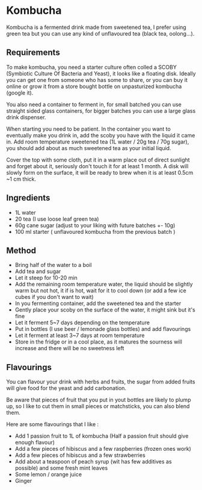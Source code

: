 # Kombucha

Kombucha is a fermented drink made from sweetened tea, I prefer using green tea but you can use any kind of unflavoured tea (black tea, oolong...).

## Requirements
To make kombucha, you need a starter culture often colled a SCOBY (Symbiotic Culture Of Bacteria and Yeast), it looks like a floating disk. Ideally you can get one from someone who has some to share, or you can buy it online or grow it from a store bought bottle on unpasturized kombucha (google it). 

You also need a container to ferment in, for small batched you can use straight sided glass containers, for bigger batches you can use a large glass drink dispenser.

When starting you need to be patient. In the container you want to eventually make you drink in, add the scoby you have with the liquid it came in. Add room temperature sweetened tea (1L water / 20g tea / 70g sugar), you should add about as much sweetened tea as your initial liquid.

Cover the top with some cloth, put it in a warm place out of direct sunlight and forget about it, seriously don't touch it for at least 1 month. A disk will slowly form on the surface, it will be ready to brew when it is at least 0.5cm ~1 cm thick.


## Ingredients
- 1L water
- 20 tea (I use loose leaf green tea)
- 60g cane sugar (adjust to your liking with future batches +- 10g)
- 100 ml starter ( unflavoured kombucha from the previous batch )

## Method
- Bring half of the water to a boil
- Add tea and sugar
- Let it steep for 10-20 min
- Add the remaining room temperature water, the liquid should be slightly warm but not hot, it if is hot, wait for it to cool down (or add a few ice cubes if you don't want to wait)
- In you fermenting container, add the sweetened tea and the starter
- Gently place your scoby on the surface of the water, it might sink but it's fine
- Let it ferment 5~7 days depending on the temperature
- Put in bottles (I use beer / lemonade glass bottles) and add flavourings
- Let it ferment at least 3~7 days at room temperature
- Store in the fridge or in a cool place, as it matures the sourness will increase and there will be no sweetness left

## Flavourings
You can flavour your drink with herbs and fruits, the sugar from added fruits will give food for the yeast and add carbonation.  

Be aware that pieces of fruit that you put in yout bottles are likely to plump up, so I like to cut them in small pieces or matchsticks, you can also blend them.  

Here are some flavourings that I like :
- Add 1 passion fruit to 1L of kombucha (Half a passion fruit should give enough flavour)
- Add a few pieces of hibiscus and a few raspberries (frozen ones work)
- Add a few pieces of hibiscus and a few strawberries
- Add about a teaspoon of peach syrup (wit has few additives as possible) and some fresh mint leaves
- Some lemon / orange juice
- Ginger